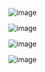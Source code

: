 ![image](https://github.com/user-attachments/assets/b48ddb7a-f4ba-4368-bd4f-9e197243bd02)



![image](https://github.com/user-attachments/assets/2dccb783-806f-4123-a706-a7455372ec04)



![image](https://github.com/user-attachments/assets/fc65f249-8f01-4208-b064-b50484322f2e)


![image](https://github.com/user-attachments/assets/4e086961-ac1c-477b-9b28-11aa1248c52f)
